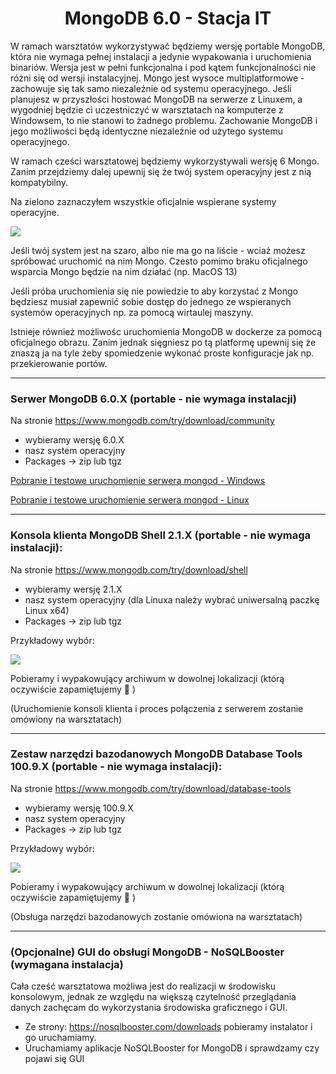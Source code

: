 <h1 align="center"> MongoDB 6.0 - Stacja IT </h1>

W ramach warsztatów wykorzystywać będziemy wersję portable MongoDB, która nie wymaga pełnej instalacji a jedynie wypakowania i uruchomienia binariów. Wersja jest w pełni funkcjonalna i pod kątem funkcjonalności nie różni się od wersji instalacyjnej.
Mongo jest wysoce multiplatformowe - zachowuje się tak samo niezależnie od systemu operacyjnego. Jeśli planujesz w przyszłości hostować MongoDB na serwerze z Linuxem, a wygodniej będzie ci uczestniczyć w warsztatach na komputerze z Windowsem, to nie stanowi to żadnego problemu. Zachowanie MongoDB i jego możliwości będą identyczne niezależnie od użytego systemu operacyjnego.

W ramach cześci warsztatowej będziemy wykorzystywali wersję 6 Mongo. Zanim przejdziemy dalej upewnij się że twój system operacyjny jest z nią kompatybilny.

Na zielono zaznaczyłem wszystkie oficjalnie wspierane systemy operacyjne.

![](https://i.imgur.com/1nCx1Xj.png)

Jeśli twój system jest na szaro, albo nie ma go na liście - wciaż możesz spróbować uruchomić na nim Mongo.
Czesto pomimo braku oficjalnego wsparcia Mongo będzie na nim działać (np. MacOS 13)

Jeśli próba uruchomienia się nie powiedzie to aby korzystać z Mongo będziesz musiał zapewnić sobie dostęp
do jednego ze wspieranych systemów operacyjnych np. za pomocą wirtaulej maszyny.

Istnieje również możliwośc uruchomienia MongoDB w dockerze za pomocą oficjalnego obrazu. Zanim jednak sięgniesz po tą platformę upewnij się że znaszą ja na tyle żeby spomiedzenie wykonać proste konfiguracje jak np. przekierowanie portów.

---
### Serwer MongoDB 6.0.X (portable - nie wymaga instalacji)

Na stronie https://www.mongodb.com/try/download/community 
- wybieramy wersję 6.0.X
- nasz system operacyjny
- Packages -> zip lub tgz

[Pobranie i testowe uruchomienie serwera mongod - Windows ](stacjait_mongod_windows.md)

[Pobranie i testowe uruchomienie serwera mongod - Linux ](stacjait_mongod_linux.md)

---
###  Konsola klienta MongoDB Shell 2.1.X (portable - nie wymaga instalacji):

Na stronie https://www.mongodb.com/try/download/shell
- wybieramy wersję 2.1.X
- nasz system operacyjny (dla Linuxa należy wybrać uniwersalną paczkę Linux x64)
- Packages -> zip lub tgz

Przykładowy wybór:

![](https://i.imgur.com/LRjdFSx.png)

Pobieramy i wypakowujący archiwum w dowolnej lokalizacji (którą oczywiście zapamiętujemy :slightly_smiling_face: )

(Uruchomienie konsoli klienta i proces połączenia z serwerem zostanie omówiony na warsztatach) 


---
###  Zestaw narzędzi bazodanowych MongoDB Database Tools 100.9.X (portable - nie wymaga instalacji):

Na stronie https://www.mongodb.com/try/download/database-tools
- wybieramy wersję 100.9.X 
- nasz system operacyjny
- Packages -> zip lub tgz

Przykładowy wybór:

![](https://i.imgur.com/yBtyYup.png)

Pobieramy i wypakowujący archiwum w dowolnej lokalizacji (którą oczywiście zapamiętujemy :slightly_smiling_face: )

(Obsługa narzędzi bazodanowych zostanie omówiona na warsztatach) 


---
###  (Opcjonalne) GUI do obsługi MongoDB - NoSQLBooster (wymagana instalacja)
Cała cześć warsztatowa możliwa jest do realizacji w środowisku konsolowym, jednak ze względu na większą czytelność przeglądania danych zachęcam do wykorzystania środowiska graficznego i GUI.

- Ze strony: https://nosqlbooster.com/downloads pobieramy instalator i go uruchamiamy.
- Uruchamiamy aplikacje NoSQLBooster for MongoDB i sprawdzamy czy pojawi się GUI


